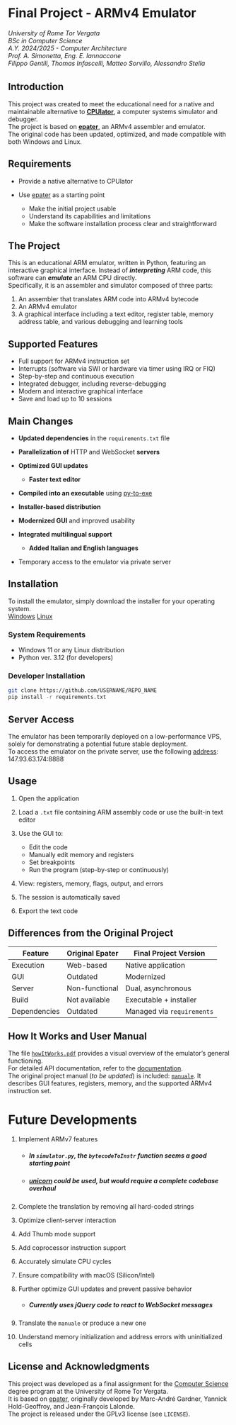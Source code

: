 # Final Project - ARMv4 Emulator

###### *University of Rome Tor Vergata<br>BSc in Computer Science<br>A.Y. 2024/2025 - Computer Architecture<br> Prof. A. Simonetta, Eng. E. Iannaccone<br>Filippo Gentili, Thomas Infascelli, Matteo Sorvillo, Alessandro Stella*

## Introduction

This project was created to meet the educational need for a native and maintainable alternative to [**CPUlator**](https://cpulator.01xz.net/), a computer systems simulator and debugger.<br>
The project is based on [**epater**](https://github.com/mgard/epater), an ARMv4 assembler and emulator.<br>
The original code has been updated, optimized, and made compatible with both Windows and Linux.

## Requirements

* Provide a native alternative to CPUlator
* Use [epater](https://github.com/mgard/epater) as a starting point

  * Make the initial project usable
  * Understand its capabilities and limitations
  * Make the software installation process clear and straightforward

## The Project

This is an educational ARM emulator, written in Python, featuring an interactive graphical interface. Instead of ***interpreting*** ARM code, this software can ***emulate*** an ARM CPU directly.<br>
Specifically, it is an assembler and simulator composed of three parts:

1. An assembler that translates ARM code into ARMv4 bytecode
2. An ARMv4 emulator
3. A graphical interface including a text editor, register table, memory address table, and various debugging and learning tools

## Supported Features

* Full support for ARMv4 instruction set
* Interrupts (software via SWI or hardware via timer using IRQ or FIQ)
* Step-by-step and continuous execution
* Integrated debugger, including reverse-debugging
* Modern and interactive graphical interface
* Save and load up to 10 sessions

## Main Changes

* **Updated dependencies** in the `requirements.txt` file
* **Parallelization of** HTTP and WebSocket **servers**
* **Optimized GUI updates**

  * **Faster text editor**
* **Compiled into an executable** using [py-to-exe](https://pypi.org/project/auto-py-to-exe)
* **Installer-based distribution**
* **Modernized GUI** and improved usability
* **Integrated multilingual support**

  * **Added Italian and English languages**
* Temporary access to the emulator via private server

## Installation

To install the emulator, simply download the installer for your operating system.<br>
[Windows]() [Linux]()<br>

### System Requirements

* Windows 11 or any Linux distribution
* Python ver. 3.12 (for developers)

### Developer Installation

```bash
git clone https://github.com/USERNAME/REPO_NAME
pip install -r requirements.txt
```

## Server Access

The emulator has been temporarily deployed on a low-performance VPS, solely for demonstrating a potential future stable deployment.<br>
To access the emulator on the private server, use the following [address](http://147.93.63.174:8888):<br>
147.93.63.174:8888

## Usage

1. Open the application
2. Load a `.txt` file containing ARM assembly code or use the built-in text editor
3. Use the GUI to:

   * Edit the code
   * Manually edit memory and registers
   * Set breakpoints
   * Run the program (step-by-step or continuously)
4. View: registers, memory, flags, output, and errors
5. The session is automatically saved
6. Export the text code

## Differences from the Original Project

| Feature      | Original Epater | Final Project Version      |
| ------------ | --------------- | -------------------------- |
| Execution    | Web-based       | Native application         |
| GUI          | Outdated        | Modernized                 |
| Server       | Non-functional  | Dual, asynchronous         |
| Build        | Not available   | Executable + installer     |
| Dependencies | Outdated        | Managed via `requirements` |

## How It Works and User Manual

The file [`howItWorks.pdf`](https://github.com/Filippo2903/ARMulator/blob/master/howItWorks.png) provides a visual overview of the emulator’s general functioning.<br>
For detailed API documentation, refer to the [documentation](http://147.93.63.174:8080).<br>
The original project manual (*to be updated*) is included: [`manuale`](https://github.com/Filippo2903/ARMulator/blob/master/manuale.pdf). It describes GUI features, registers, memory, and the supported ARMv4 instruction set.

# Future Developments

1. Implement ARMv7 features

   * ##### In `simulator.py`, the *`bytecodeToInstr`* function seems a good starting point
   * ##### [unicorn](https://www.unicorn-engine.org) could be used, but would require a complete codebase overhaul
2. Complete the translation by removing all hard-coded strings
3. Optimize client-server interaction
4. Add Thumb mode support
5. Add coprocessor instruction support
6. Accurately simulate CPU cycles
7. Ensure compatibility with macOS (Silicon/Intel)
8. Further optimize GUI updates and prevent passive behavior

   * ##### Currently uses jQuery code to react to WebSocket messages
9. Translate the `manuale` or produce a new one
10. Understand memory initialization and address errors with uninitialized cells

## License and Acknowledgments

This project was developed as a final assignment for the [Computer Science](http://www.informatica.uniroma2.it/) degree program at the University of Rome Tor Vergata.<br>
It is based on [epater](https://github.com/mgard/epater), originally developed by Marc-André Gardner, Yannick Hold-Geoffroy, and Jean-François Lalonde.<br>
The project is released under the GPLv3 license (see `LICENSE`).
